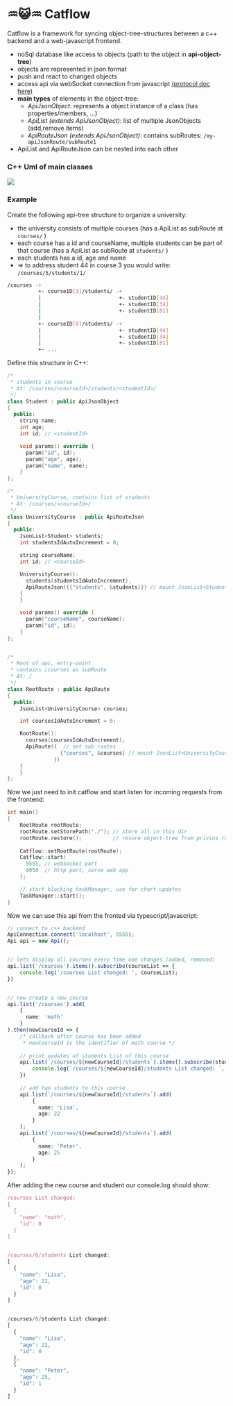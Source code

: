 # ♒😺♒ Catflow 
Catflow is a framework for syncing object-tree-structures between a c++ backend and a web-javascript frontend.
 * noSql database like access to objects (path to the object in **api-object-tree**)
 * objects are represented in json format
 * push and react to changed objects
 * access api via webSocket connection from javascript [(protocol doc here)](doc/README.md)
 * **main types** of elements in the object-tree:
    * *ApiJsonObject*: represents a object instance of a class (has properties/members, ...)
    * *ApiList (extends ApiJsonObject)*: list of multiple JsonObjects (add,remove items)
    * *ApiRouteJson (extends ApiJsonObject)*: contains subRoutes: `/my-apiJsonRoute/subRoute1`
 * ApiList and ApiRouteJson can be nested into each other



### C++ Uml of main classes
![](doc/uml/cppUml.png)

### Example
Create the following api-tree structure to organize a university:
 * the university consists of multiple courses (has a ApiList as subRoute at `courses/` )
 * each course has a id and courseName, multiple students can be part of that course (has a ApiList as subRoute at `students/` )
 * each students has a id, age and name 
 * => to address student 44 in course 3 you would write: `/courses/5/students/1/`

```bash
/courses -+
          +- courseID[3]/students/ -+
          |                         +- studentID[44]
          |                         +- studentID[34]
          |                         +- studentID[81]
          |
          +- courseID[8]/students/ -+
          |                         +- studentID[44]
          |                         +- studentID[34]
          |                         +- studentID[81]
          +- ...

```
Define this structure in C++:
```c++
/*
 * students in course
 * At: /courses/<courseId>/students/<studentId>/
 */
class Student : public ApiJsonObject
{
  public:
    string name;
    int age;
    int id; // <studentId>

    void params() override {
      param("id", id);
      param("age", age);
      param("name", name);
    }
};

/*
 * UniversityCourse, contains list of students
 * At: /courses/<courseId>/
 */
class UniversityCourse : public ApiRouteJson
{
  public:
    JsonList<Student> students;
    int studentsIdAutoIncrement = 0;

    string courseName;
    int id; // <courseId>

    UniversityCourse():
      students(studentsIdAutoIncrement),
      ApiRouteJson({{"students", &students}}) // mount JsonList<Student> at 'students/'
    {
    }

    void params() override {
      param("courseName", courseName);
      param("id", id);
    }
};


/*
 * Root of api, entry-point
 * contains /courses as subRoute
 * At: /
 */
class RootRoute : public ApiRoute
{
  public:
    JsonList<UniversityCourse> courses;

    int coursesIdAutoIncrement = 0;

    RootRoute():
      courses(coursesIdAutoIncrement),
      ApiRoute({  // set sub routes
                 {"courses", &courses} // mount JsonList<UniversityCourse> at 'courses/'
               }) 
    {
    }
};
 ```
Now we just need to init catflow and start listen for incoming requests from the frontend:
```c++
int main()
{
    RootRoute rootRoute;
    rootRoute.setStorePath("./"); // store all in this dir
    rootRoute.restore();          // resore object-tree from privios run
    
    Catflow::setRootRoute(rootRoute);
    Catflow::start(
      5555, // webSocket port
      8050  // http port, serve web app
    );

    // start blocking taskManager, use for chart updates
    TaskManager::start();
}

``` 

Now we can use this api from the fronted via typescript/javascript:
```typescript
// connect to c++ backend
ApiConnection.connect('localhost', 5555);
Api api = new Api();


// lets display all courses every time one changes (added, removed)
api.list('/courses').items().subscribe(courseList => {
    console.log('/courses List changed: ', courseList);
})


// now create a new course
api.list('/courses').add(
    {
      name: 'math'
    }
).then(newCourseId => {
    /* callback after course has been added
     * newCourseId is the identifier of math course */
    
    // print updates of students List of this course
    api.list(`/courses/${newCourseId}/students`).items().subscribe(studentsList => {
        console.log(`/courses/${newCourseId}/students List changed: `, studentsList);
    })
    
    // add two students to this course
    api.list(`/courses/${newCourseId}/students`).add( 
        {
          name: 'Lisa',
          age: 22
        }  
    );
    api.list(`/courses/${newCourseId}/students`).add( 
        {
          name: 'Peter',
          age: 25
        }  
    );
});
```
After adding the new course and student our console.log should show:
```javascript
/courses List changed:  
[
  {
    "name": "math",
    "id": 0
  }
]


/courses/0/students List changed: 
[
  {
    "name": "Lisa",
    "age": 22,
    "id": 0
  }
]


/courses/0/students List changed: 
[
  {
    "name": "Lisa",
    "age": 22,
    "id": 0
  },
  {
    "name": "Peter",
    "age": 25,
    "id": 1
  }
]
```